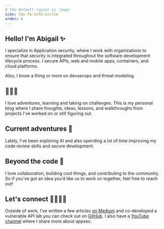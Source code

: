 ```yaml
---
# the default layout is 'page'
icon: fas fa-info-circle
order: 4
---
```


## Hello! I'm Abigail ✨
I specialize in Application security, where I work with organizations to ensure that security is integrated throughout the software development lifecycle process. I secure APIs, web and mobile apps, containers, and cloud platforms. 

Also, I know a thing or more on devsecops and threat modeling. 

## 👩🏽‍💻
I love adventures, learning and taking on challenges. This is my personal blog where I share thoughts, ideas, lessons, and walkthroughs from projects I've worked on or still figuring out. 

## Current adventures 🎯
Lately, I've been exploring AI and also spending a lot of time improving my code review skills and secure development.

## Beyond the code 🌟
I love collaboration, building cool things, and contributing to the community. So if you’ve got an idea you’d like us to work on together, feel free to reach out!

## Let's connect 🫱🏽‍🫲🏽
Outside of work, I’ve written a few articles [on Medium](https://medium.com/@abigailainyang) and co-developed a vulnerable API lab you can check out on [GitHub](https://github.com/abigailajohn/VVMA). I also have a [YouTube channel](https://www.youtube.com/@abeejohnn) where I share more about appsec.
